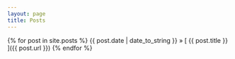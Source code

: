 ```yaml
---
layout: page
title: Posts
---
```


<!-- <h3>Archive</h3> -->

{% for post in site.posts %}
  {{ post.date | date_to_string }} &raquo; [ {{ post.title }} ]({{ post.url }})
{% endfor %}
